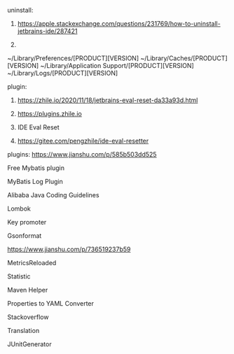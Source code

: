 uninstall:
1. https://apple.stackexchange.com/questions/231769/how-to-uninstall-jetbrains-ide/287421

2. 
~/Library/Preferences/[PRODUCT][VERSION]
~/Library/Caches/[PRODUCT][VERSION]
~/Library/Application Support/[PRODUCT][VERSION]
~/Library/Logs/[PRODUCT][VERSION]





plugin:
1. https://zhile.io/2020/11/18/jetbrains-eval-reset-da33a93d.html

2. https://plugins.zhile.io

3. IDE Eval Reset

4. https://gitee.com/pengzhile/ide-eval-resetter



plugins:
https://www.jianshu.com/p/585b503dd525

Free Mybatis plugin

MyBatis Log Plugin

Alibaba Java Coding Guidelines

Lombok

Key promoter

Gsonformat


https://www.jianshu.com/p/736519237b59

MetricsReloaded

Statistic

Maven Helper

Properties to YAML Converter

Stackoverflow

Translation

JUnitGenerator

